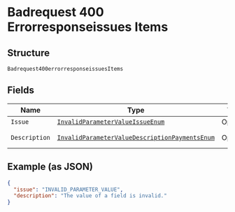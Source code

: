 
# Badrequest 400 Errorresponseissues Items

## Structure

`Badrequest400errorresponseissuesItems`

## Fields

| Name | Type | Tags | Description | Getter | Setter |
|  --- | --- | --- | --- | --- | --- |
| `Issue` | [`InvalidParameterValueIssueEnum`](../../doc/models/invalid-parameter-value-issue-enum.md) | Optional | - | InvalidParameterValueIssueEnum getIssue() | setIssue(InvalidParameterValueIssueEnum issue) |
| `Description` | [`InvalidParameterValueDescriptionPaymentsEnum`](../../doc/models/invalid-parameter-value-description-payments-enum.md) | Optional | - | InvalidParameterValueDescriptionPaymentsEnum getDescription() | setDescription(InvalidParameterValueDescriptionPaymentsEnum description) |

## Example (as JSON)

```json
{
  "issue": "INVALID_PARAMETER_VALUE",
  "description": "The value of a field is invalid."
}
```


